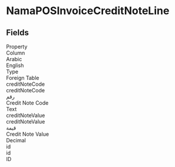 
<div class='tableName'>


# NamaPOSInvoiceCreditNoteLine
</div>


<ContentFilter/>

<div class='searchable'>

## Fields

<div class="nama-table">
<div class="row header-row">
<div class="cell">Property</div>
<div class="cell">Column</div>
<div class="cell">Arabic</div>
<div class="cell">English</div>
<div class="cell">Type</div>
<div class="cell">Foreign Table</div>
</div><div class="row searchable" id="creditNoteCode">
<div class="cell" data-label="Property">creditNoteCode</div>
<div class="cell" data-label="Column">creditNoteCode</div>
<div class="cell" data-label="Arabic">رقم</div>
<div class="cell" data-label="English">Credit Note Code</div>
<div class="cell" data-label="Type">Text</div>

</div>

<div class="row searchable" id="creditNoteValue">
<div class="cell" data-label="Property">creditNoteValue</div>
<div class="cell" data-label="Column">creditNoteValue</div>
<div class="cell" data-label="Arabic">قيمة</div>
<div class="cell" data-label="English">Credit Note Value</div>
<div class="cell" data-label="Type">Decimal</div>

</div>

<div class="row searchable" id="id">
<div class="cell" data-label="Property">id</div>
<div class="cell" data-label="Column">id</div>
<div class="cell" data-label="Arabic"></div>
<div class="cell" data-label="English"></div>
<div class="cell" data-label="Type">ID</div>

</div>


</div>
</div>

